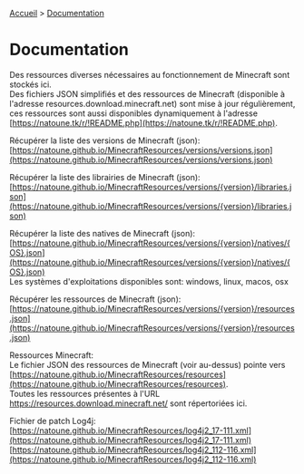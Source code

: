 [Accueil](..) > [Documentation](#)

# Documentation

Des ressources diverses nécessaires au fonctionnement de Minecraft sont stockés ici.  
Des fichiers JSON simplifiés et des ressources de Minecraft (disponible à l'adresse resources.download.minecraft.net) sont mise à jour régulièrement, ces ressources sont aussi disponibles dynamiquement à l'adresse [https://natoune.tk/r/!README.php](https://natoune.tk/r/!README.php).

Récupérer la liste des versions de Minecraft (json):  
[https://natoune.github.io/MinecraftResources/versions/versions.json](https://natoune.github.io/MinecraftResources/versions/versions.json)

Récupérer la liste des librairies de Minecraft (json):  
[https://natoune.github.io/MinecraftResources/versions/{version}/libraries.json](https://natoune.github.io/MinecraftResources/versions/{version}/libraries.json)

Récupérer la liste des natives de Minecraft (json):  
[https://natoune.github.io/MinecraftResources/versions/{version}/natives/{OS}.json](https://natoune.github.io/MinecraftResources/versions/{version}/natives/{OS}.json)  
Les systèmes d'exploitations disponibles sont: windows, linux, macos, osx

Récupérer les ressources de Minecraft (json):  
[https://natoune.github.io/MinecraftResources/versions/{version}/resources.json](https://natoune.github.io/MinecraftResources/versions/{version}/resources.json)  


Ressources Minecraft:  
Le fichier JSON des ressources de Minecraft (voir au-dessus) pointe vers [https://natoune.github.io/MinecraftResources/resources](https://natoune.github.io/MinecraftResources/resources).  
Toutes les ressources présentes à l'URL https://resources.download.minecraft.net/ sont répertoriées ici.


Fichier de patch Log4j:  
[https://natoune.github.io/MinecraftResources/log4j2_17-111.xml](https://natoune.github.io/MinecraftResources/log4j2_17-111.xml)  
[https://natoune.github.io/MinecraftResources/log4j2_112-116.xml](https://natoune.github.io/MinecraftResources/log4j2_112-116.xml)